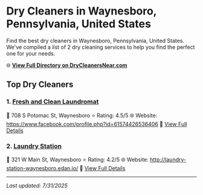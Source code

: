 # Dry Cleaners in Waynesboro, Pennsylvania, United States

Find the best dry cleaners in Waynesboro, Pennsylvania, United States. We've compiled a list of 2 dry cleaning services to help you find the perfect one for your needs.

🌐 **[View Full Directory on DryCleanersNear.com](https://drycleanersnear.com/city/US/Pennsylvania/Waynesboro)**

## Top Dry Cleaners

### 1. [Fresh and Clean Laundromat](https://drycleanersnear.com/dryCleaner/6879aaa4bf3f71911faac05a/fresh-and-clean-laundromat)
📍 708 S Potomac St, Waynesboro
⭐ Rating: 4.5/5
🌐 Website: https://www.facebook.com/profile.php?id=61574426536406
🔗 [View Full Details](https://drycleanersnear.com/dryCleaner/6879aaa4bf3f71911faac05a/fresh-and-clean-laundromat)

### 2. [Laundry Station](https://drycleanersnear.com/dryCleaner/6879aab2bf3f71911faac20a/laundry-station)
📍 321 W Main St, Waynesboro
⭐ Rating: 4.2/5
🌐 Website: http://laundry-station-waynesboro.edan.io/
🔗 [View Full Details](https://drycleanersnear.com/dryCleaner/6879aab2bf3f71911faac20a/laundry-station)


---

*Last updated: 7/31/2025*
